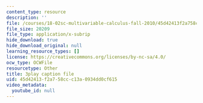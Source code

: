 ```yaml
---
content_type: resource
description: ''
file: /courses/18-02sc-multivariable-calculus-fall-2010/45d42413f2a758ccc13a0934dd0cf615_gBuIwfdoOn0.srt
file_size: 20209
file_type: application/x-subrip
hide_download: true
hide_download_original: null
learning_resource_types: []
license: https://creativecommons.org/licenses/by-nc-sa/4.0/
ocw_type: OCWFile
resourcetype: Other
title: 3play caption file
uid: 45d42413-f2a7-58cc-c13a-0934dd0cf615
video_metadata:
  youtube_id: null
---
```

